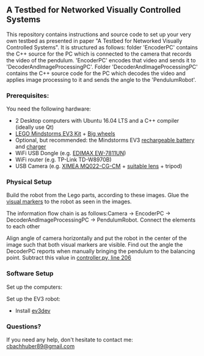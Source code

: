 ## A Testbed for Networked Visually Controlled Systems
This repository contains instructions and source code to set up your very own testbed as presented in paper "A Testbed for Networked Visually Controlled Systems". It is structured as follows:  folder 'EncoderPC' contains the C++ source for the PC which is connected to the camera that records the video of the pendulum. 'EncoderPC' encodes that video and sends it to 'DecoderAndImageProcessingPC'. Folder 'DecoderAndImageProcessingPC' contains the C++ source code for the PC which decodes the video and applies image processing to it and sends the angle to the 'PendulumRobot'.
 
### Prerequisites:

You need the following hardware:
- 2 Desktop computers with Ubuntu 16.04 LTS and a C++ compiler (ideally use Qt)
- [LEGO Mindstorms EV3 Kit](https://www.amazon.com/LEGO-6029291-Mindstorms-EV3-31313/dp/B00CWER3XY/ref=sr_1_1?ie=UTF8&qid=1491830776&sr=8-1) + [Big wheels](https://www.bricklink.com/v2/catalog/catalogitem.page?P=2903c02#T=C&C=1)
- Optional, but recommended: the Mindstorms EV3 [rechargeable battery](https://www.amazon.com/LEGO-Mindstorms-EV3-Rechargeable-Battery/dp/B00G1IMOEA/ref=sr_1_2?ie=UTF8&qid=1491830834&sr=8-2) and [charger](https://www.amazon.com/LEGO-Mindstorms-9833-Transformer-Charger/dp/B003BCLOAY/ref=sr_1_3?ie=UTF8&qid=1491830834&sr=8-3)
- WiFi USB Dongle (e.g. [EDIMAX EW-7811UN](https://www.amazon.com/Edimax-EW-7811Un-150Mbps-Raspberry-Supports/dp/B003MTTJOY/ref=sr_1_1?ie=UTF8&qid=1491830898&sr=8-1))
- WiFi router (e.g. TP-Link TD-W8970B)
- USB Camera (e.g. [XIMEA MQ022-CG-CM](https://www.ximea.com/en/products/cameras-filtered-by-sensor-types/mq022mg-cm) + [suitable lens](https://www.baslerweb.com/en/products/vision-components/lenses/ricoh-lens-fl-cc0614a-2m-f1-4-f6mm-2-3/) + tripod)

### Physical Setup
Build the robot from the Lego parts, according to these images. Glue the [visual markers](visualMarkers.pdf) to the robot as seen in the images.

The information flow chain is as follows:Camera -> EncoderPC -> DecoderAndImageProcessingPC -> PendulumRobot. Connect the elements to each other

Align angle of camera horizontally and put the robot in the center of the image such that both visual markers are visible. Find out the angle the DecoderPC reports when manually bringing the pendulum to the balancing point. Subtract this value in [controller.py, line 206](PendulumRobot/controller.py#L206)

### Software Setup

Set up the computers:

Set up the EV3 robot:
- Install [ev3dev](http://www.ev3dev.org/)

### Questions?
If you need any help, don't hesitate to contact me: cbachhuber89@gmail.com
